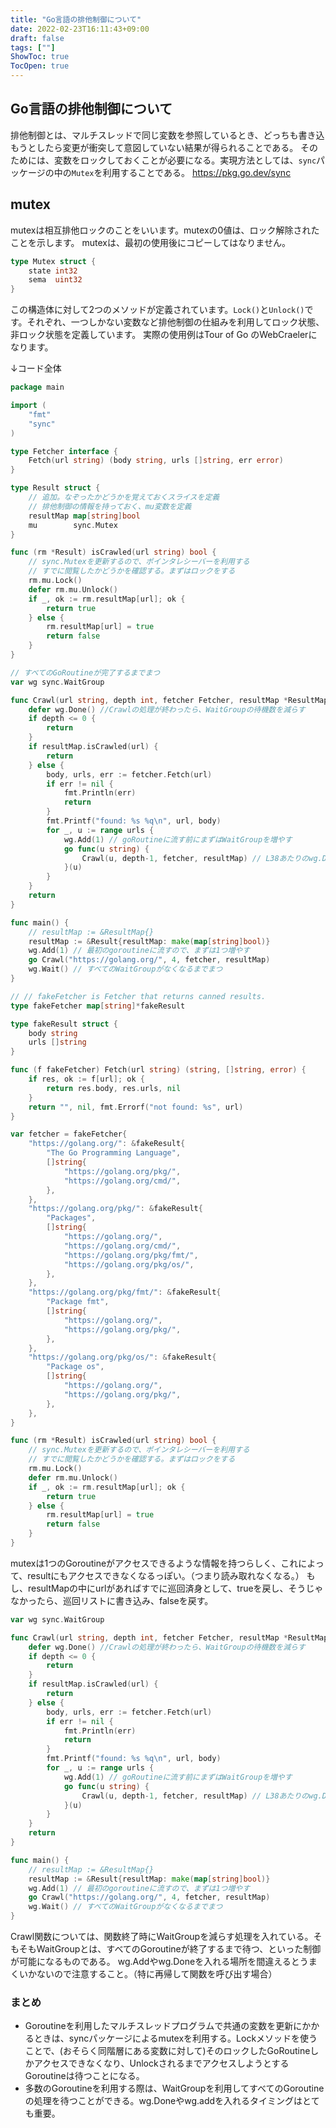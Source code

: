```yaml
---
title: "Go言語の排他制御について"
date: 2022-02-23T16:11:43+09:00
draft: false
tags: [""]
ShowToc: true
TocOpen: true
---
```


## Go言語の排他制御について
排他制御とは、マルチスレッドで同じ変数を参照しているとき、どっちも書き込もうとしたら変更が衝突して意図していない結果が得られることである。
そのためには、変数をロックしておくことが必要になる。実現方法としては、`sync`パッケージの中の`Mutex`を利用することである。
https://pkg.go.dev/sync

## mutex
mutexは相互排他ロックのことをいいます。mutexの0値は、ロック解除されたことを示します。 mutexは、最初の使用後にコピーしてはなりません。
```go 
type Mutex struct {
	state int32
	sema  uint32
}
```
この構造体に対して2つのメソッドが定義されています。`Lock()`と`Unlock()`です。それぞれ、一つしかない変数など排他制御の仕組みを利用してロック状態、非ロック状態を定義しています。
実際の使用例はTour of Go のWebCraelerになります。

↓コード全体
```go
package main

import (
	"fmt"
	"sync"
)

type Fetcher interface {
	Fetch(url string) (body string, urls []string, err error)
}

type Result struct {
	// 追加。なぞったかどうかを覚えておくスライスを定義
	// 排他制御の情報を持っておく、mu変数を定義
	resultMap map[string]bool
	mu        sync.Mutex
}

func (rm *Result) isCrawled(url string) bool {
	// sync.Mutexを更新するので、ポインタレシーバーを利用する
	// すでに閲覧したかどうかを確認する。まずはロックをする
	rm.mu.Lock()
	defer rm.mu.Unlock()
	if _, ok := rm.resultMap[url]; ok {
		return true
	} else {
		rm.resultMap[url] = true
		return false
	}
}

// すべてのGoRoutineが完了するまでまつ
var wg sync.WaitGroup

func Crawl(url string, depth int, fetcher Fetcher, resultMap *ResultMap) {
	defer wg.Done() //Crawlの処理が終わったら、WaitGroupの待機数を減らす
	if depth <= 0 {
		return
	}
	if resultMap.isCrawled(url) {
		return
	} else {
		body, urls, err := fetcher.Fetch(url)
		if err != nil {
			fmt.Println(err)
			return
		}
		fmt.Printf("found: %s %q\n", url, body)
		for _, u := range urls {
			wg.Add(1) // goRoutineに流す前にまずはWaitGroupを増やす
			go func(u string) {
				Crawl(u, depth-1, fetcher, resultMap) // L38あたりのwg.Doneでwgは減らされる
			}(u)
		}
	}
	return
}

func main() {
	// resultMap := &ResultMap{}
	resultMap := &Result{resultMap: make(map[string]bool)}
	wg.Add(1) // 最初のgoroutineに流すので、まずは1つ増やす
	go Crawl("https://golang.org/", 4, fetcher, resultMap)
	wg.Wait() // すべてのWaitGroupがなくなるまでまつ
}

// // fakeFetcher is Fetcher that returns canned results.
type fakeFetcher map[string]*fakeResult

type fakeResult struct {
	body string
	urls []string
}

func (f fakeFetcher) Fetch(url string) (string, []string, error) {
	if res, ok := f[url]; ok {
		return res.body, res.urls, nil
	}
	return "", nil, fmt.Errorf("not found: %s", url)
}

var fetcher = fakeFetcher{
	"https://golang.org/": &fakeResult{
		"The Go Programming Language",
		[]string{
			"https://golang.org/pkg/",
			"https://golang.org/cmd/",
		},
	},
	"https://golang.org/pkg/": &fakeResult{
		"Packages",
		[]string{
			"https://golang.org/",
			"https://golang.org/cmd/",
			"https://golang.org/pkg/fmt/",
			"https://golang.org/pkg/os/",
		},
	},
	"https://golang.org/pkg/fmt/": &fakeResult{
		"Package fmt",
		[]string{
			"https://golang.org/",
			"https://golang.org/pkg/",
		},
	},
	"https://golang.org/pkg/os/": &fakeResult{
		"Package os",
		[]string{
			"https://golang.org/",
			"https://golang.org/pkg/",
		},
	},
}

```

```go 
func (rm *Result) isCrawled(url string) bool {
	// sync.Mutexを更新するので、ポインタレシーバーを利用する
	// すでに閲覧したかどうかを確認する。まずはロックをする
	rm.mu.Lock()
	defer rm.mu.Unlock()
	if _, ok := rm.resultMap[url]; ok {
		return true
	} else {
		rm.resultMap[url] = true
		return false
	}
}
```
mutexは1つのGoroutineがアクセスできるような情報を持つらしく、これによって、resultにもアクセスできなくなるっぽい。（つまり読み取れなくなる。）
もし、resultMapの中にurlがあればすでに巡回済身として、trueを戻し、そうじゃなかったら、巡回リストに書き込み、falseを戻す。

``` go
var wg sync.WaitGroup

func Crawl(url string, depth int, fetcher Fetcher, resultMap *ResultMap) {
	defer wg.Done() //Crawlの処理が終わったら、WaitGroupの待機数を減らす
	if depth <= 0 {
		return
	}
	if resultMap.isCrawled(url) {
		return
	} else {
		body, urls, err := fetcher.Fetch(url)
		if err != nil {
			fmt.Println(err)
			return
		}
		fmt.Printf("found: %s %q\n", url, body)
		for _, u := range urls {
			wg.Add(1) // goRoutineに流す前にまずはWaitGroupを増やす
			go func(u string) {
				Crawl(u, depth-1, fetcher, resultMap) // L38あたりのwg.Doneでwgは減らされる
			}(u)
		}
	}
	return
}

func main() {
	// resultMap := &ResultMap{}
	resultMap := &Result{resultMap: make(map[string]bool)}
	wg.Add(1) // 最初のgoroutineに流すので、まずは1つ増やす
	go Crawl("https://golang.org/", 4, fetcher, resultMap)
	wg.Wait() // すべてのWaitGroupがなくなるまでまつ
}
```
Crawl関数については、関数終了時にWaitGroupを減らす処理を入れている。そもそもWaitGroupとは、すべてのGoroutineが終了するまで待つ、といった制御が可能になるものである。
wg.Addやwg.Doneを入れる場所を間違えるとうまくいかないので注意すること。（特に再帰して関数を呼び出す場合）

### まとめ
- Goroutineを利用したマルチスレッドプログラムで共通の変数を更新にかかるときは、syncパッケージによるmutexを利用する。Lockメソッドを使うことで、(おそらく同階層にある変数に対して)そのロックしたGoRoutineしかアクセスできなくなり、UnlockされるまでアクセスしようとするGoroutineは待つことになる。
- 多数のGoroutineを利用する際は、WaitGroupを利用してすべてのGoroutineの処理を待つことができる。wg.Doneやwg.addを入れるタイミングはとても重要。